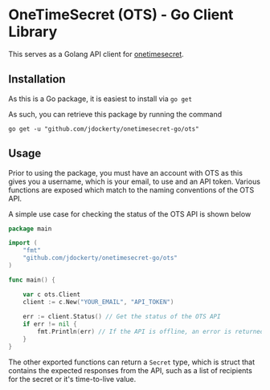 # OneTimeSecret (OTS) - Go Client Library

This serves as a Golang API client for [onetimesecret](https://onetimesecret.com/).

## Installation

As this is a Go package, it is easiest to install via `go get`

As such, you can retrieve this package by running the command

    go get -u "github.com/jdockerty/onetimesecret-go/ots"

## Usage

Prior to using the package, you must have an account with OTS as this gives you a username, which is your email, to use and an API token. Various functions are exposed which match to the naming conventions of the OTS API.

A simple use case for checking the status of the OTS API is shown below
```go
package main

import (
    "fmt"
	"github.com/jdockerty/onetimesecret-go/ots"
)

func main() {

    var c ots.Client
    client := c.New("YOUR_EMAIL", "API_TOKEN")
    
    err := client.Status() // Get the status of the OTS API
    if err != nil {
        fmt.Println(err) // If the API is offline, an error is returned.
    }
}
```

The other exported functions can return a `Secret` type, which is struct that contains the expected responses from the API, such as a list of recipients for the secret or it's time-to-live value.
